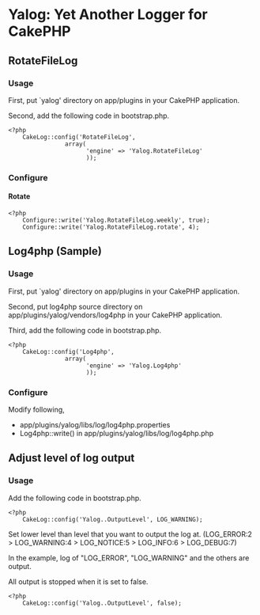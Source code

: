 # Yalog: Yet Another Logger for CakePHP #

## RotateFileLog ##

### Usage ###

First, put `yalog' directory on app/plugins in your CakePHP application.

Second, add the following code in bootstrap.php.

    <?php
        CakeLog::config('RotateFileLog',
                    array(
                          'engine' => 'Yalog.RotateFileLog'
                          ));

### Configure ###

#### Rotate ####

    <?php
        Configure::write('Yalog.RotateFileLog.weekly', true);
        Configure::write('Yalog.RotateFileLog.rotate', 4);

## Log4php (Sample) ##

### Usage ###

First, put `yalog' directory on app/plugins in your CakePHP application.

Second, put log4php source directory on app/plugins/yalog/vendors/log4php in your CakePHP application.

Third, add the following code in bootstrap.php.

    <?php
        CakeLog::config('Log4php',
                    array(
                          'engine' => 'Yalog.Log4php'
                          ));

### Configure ###

Modify following,

- app/plugins/yalog/libs/log/log4php.properties
- Log4php::write() in app/plugins/yalog/libs/log/log4php.php 
        
## Adjust level of log output ##

### Usage ###

Add the following code in bootstrap.php.

    <?php
        CakeLog::config('Yalog..OutputLevel', LOG_WARNING);

Set lower level than level that you want to output the log at.
(LOG_ERROR:2 > LOG_WARNING:4 > LOG_NOTICE:5 > LOG_INFO:6 > LOG_DEBUG:7)

In the example, log of "LOG_ERROR", "LOG_WARNING" and the others are output.
        
All output is stopped when it is set to false.
        
    <?php
        CakeLog::config('Yalog..OutputLevel', false);

        